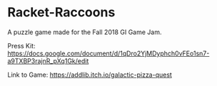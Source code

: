 # Racket-Raccoons
A puzzle game made for the Fall 2018 GI Game Jam.

Press Kit: https://docs.google.com/document/d/1qDro2YjMDyphch0vFEo1sn7-a9TXBP3rajnR_pXq1Gk/edit

Link to Game: https://addlib.itch.io/galactic-pizza-quest 
